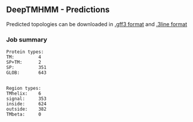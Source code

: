 ## DeepTMHMM - Predictions
Predicted topologies can be downloaded in [.gff3 format](TMRs.gff3) and [.3line format](predicted_topologies.3line)
### Job summary
```
Protein types:
TM:			4
SP+TM:		2
SP:			351
GLOB:		643


Region types:
TMhelix:	6
signal:		353
inside:		624
outside:	382
TMbeta:		0
```
